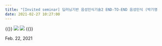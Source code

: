 ```yaml
---
title: "[Invited seminar] 딥러닝기반 음성인식기술2 END-TO-END 음성인식 (박기영 책임님, ETRI)"
date: 2021-02-27 10:27:00
---
```

{{<format col image-space>}}
![](http://bspl.korea.ac.kr/Board/Members_Only/Research_Materials/Education/invited_seminar/_DrKYPark_ETRI/BSPL_seminar_DrParkKY_21feb22_1.png#50)
![](http://bspl.korea.ac.kr/Board/Members_Only/Research_Materials/Education/invited_seminar/_DrKYPark_ETRI/BSPL_seminar_DrParkKY_21feb22.png#50)
{{</format>}}

Feb. 22, 2021

